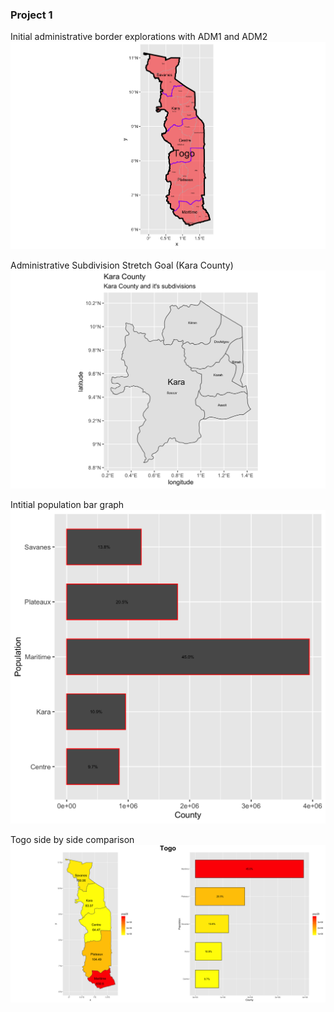 ### Project 1

Initial administrative border explorations with ADM1 and ADM2
![](TGO_intl.png)

Administrative Subdivision Stretch Goal (Kara County)
![](Kara_County.png)

Intitial population bar graph
![](Togop3.png)

Togo side by side comparison 
![](side_side2.png)

